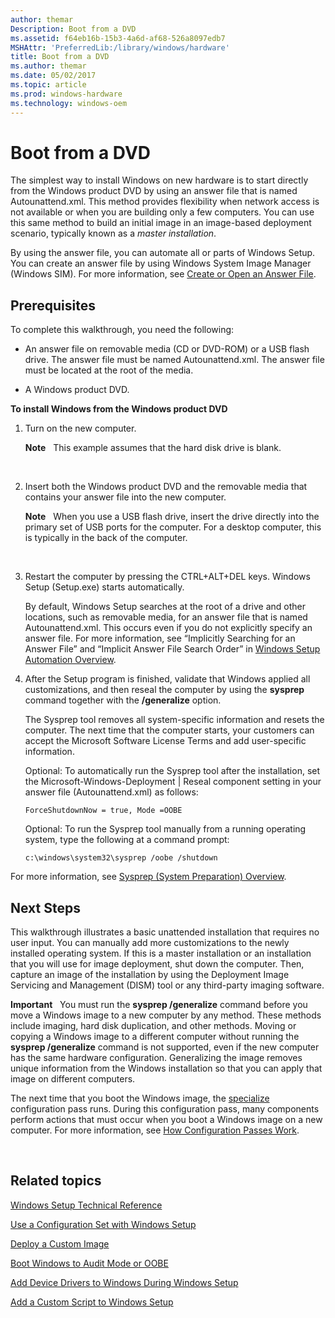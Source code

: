 ```yaml
---
author: themar
Description: Boot from a DVD
ms.assetid: f64eb16b-15b3-4a6d-af68-526a8097edb7
MSHAttr: 'PreferredLib:/library/windows/hardware'
title: Boot from a DVD
ms.author: themar
ms.date: 05/02/2017
ms.topic: article
ms.prod: windows-hardware
ms.technology: windows-oem
---
```


# Boot from a DVD


The simplest way to install Windows on new hardware is to start directly from the Windows product DVD by using an answer file that is named Autounattend.xml. This method provides flexibility when network access is not available or when you are building only a few computers. You can use this same method to build an initial image in an image-based deployment scenario, typically known as a *master installation*.

By using the answer file, you can automate all or parts of Windows Setup. You can create an answer file by using Windows System Image Manager (Windows SIM). For more information, see [Create or Open an Answer File](https://msdn.microsoft.com/library/windows/hardware/dn915085).

## <span id="Prerequisites"></span><span id="prerequisites"></span><span id="PREREQUISITES"></span>Prerequisites


To complete this walkthrough, you need the following:

-   An answer file on removable media (CD or DVD-ROM) or a USB flash drive. The answer file must be named Autounattend.xml. The answer file must be located at the root of the media.

-   A Windows product DVD.

**To install Windows from the Windows product DVD**

1.  Turn on the new computer.

    **Note**  
    This example assumes that the hard disk drive is blank.

     

2.  Insert both the Windows product DVD and the removable media that contains your answer file into the new computer.

    **Note**  
    When you use a USB flash drive, insert the drive directly into the primary set of USB ports for the computer. For a desktop computer, this is typically in the back of the computer.

     

3.  Restart the computer by pressing the CTRL+ALT+DEL keys. Windows Setup (Setup.exe) starts automatically.

    By default, Windows Setup searches at the root of a drive and other locations, such as removable media, for an answer file that is named Autounattend.xml. This occurs even if you do not explicitly specify an answer file. For more information, see “Implicitly Searching for an Answer File” and “Implicit Answer File Search Order” in [Windows Setup Automation Overview](windows-setup-automation-overview.md).

4.  After the Setup program is finished, validate that Windows applied all customizations, and then reseal the computer by using the **sysprep** command together with the **/generalize** option.

    The Sysprep tool removes all system-specific information and resets the computer. The next time that the computer starts, your customers can accept the Microsoft Software License Terms and add user-specific information.

    Optional: To automatically run the Sysprep tool after the installation, set the Microsoft-Windows-Deployment | Reseal component setting in your answer file (Autounattend.xml) as follows:

    `ForceShutdownNow = true, Mode =OOBE`

    Optional: To run the Sysprep tool manually from a running operating system, type the following at a command prompt:

    `c:\windows\system32\sysprep /oobe /shutdown`

For more information, see [Sysprep (System Preparation) Overview](sysprep--system-preparation--overview.md).

## <span id="Next_Steps"></span><span id="next_steps"></span><span id="NEXT_STEPS"></span>Next Steps


This walkthrough illustrates a basic unattended installation that requires no user input. You can manually add more customizations to the newly installed operating system. If this is a master installation or an installation that you will use for image deployment, shut down the computer. Then, capture an image of the installation by using the Deployment Image Servicing and Management (DISM) tool or any third-party imaging software.

**Important**  
You must run the **sysprep /generalize** command before you move a Windows image to a new computer by any method. These methods include imaging, hard disk duplication, and other methods. Moving or copying a Windows image to a different computer without running the **sysprep /generalize** command is not supported, even if the new computer has the same hardware configuration. Generalizing the image removes unique information from the Windows installation so that you can apply that image on different computers.

The next time that you boot the Windows image, the [specialize](specialize.md) configuration pass runs. During this configuration pass, many components perform actions that must occur when you boot a Windows image on a new computer. For more information, see [How Configuration Passes Work](how-configuration-passes-work.md).

 

## <span id="related_topics"></span>Related topics


[Windows Setup Technical Reference](windows-setup-technical-reference.md)

[Use a Configuration Set with Windows Setup](use-a-configuration-set-with-windows-setup.md)

[Deploy a Custom Image](deploy-a-custom-image.md)

[Boot Windows to Audit Mode or OOBE](boot-windows-to-audit-mode-or-oobe.md)

[Add Device Drivers to Windows During Windows Setup](add-device-drivers-to-windows-during-windows-setup.md)

[Add a Custom Script to Windows Setup](add-a-custom-script-to-windows-setup.md)

 

 






